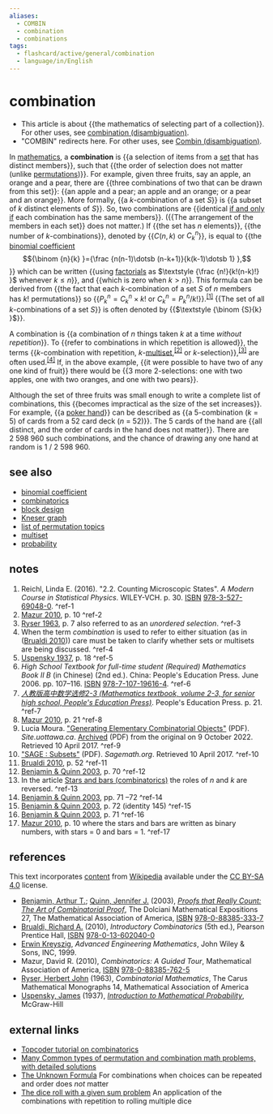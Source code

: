 ```yaml
---
aliases:
  - COMBIN
  - combination
  - combinations
tags:
  - flashcard/active/general/combination
  - language/in/English
---
```


# combination

- This article is about {{the mathematics of selecting part of a collection}}. For other uses, see [combination (disambiguation)](combination%20(disambiguation).md).
- "COMBIN" redirects here. For other uses, see [Combin (disambiguation)](combin.md). <!--SR:!2025-01-12,72,310-->

In [mathematics](mathematics.md), a __combination__ is {{a selection of items from a [set](set%20(mathematics).md) that has distinct members}}, such that {{the order of selection does not matter (unlike [permutations](permutation.md))}}. For example, given three fruits, say an apple, an orange and a pear, there are {{three combinations of two that can be drawn from this set}}: {{an apple and a pear; an apple and an orange; or a pear and an orange}}. More formally, {{a _k_-combination of a set _S_}} is {{a subset of _k_ distinct elements of _S_}}. So, two combinations are {{identical [if and only if](if%20and%20only%20if.md) each combination has the same members}}. ({{The arrangement of the members in each set}} does not matter.) If {{the set has _n_ elements}}, {{the number of _k_-combinations}}, denoted by {{$C(n,k)$ or $C_{k}^{n}$}}, is equal to {{the [binomial coefficient](binomial%20coefficient.md) $${\binom {n}{k} }={\frac {n(n-1)\dotsb (n-k+1)}{k(k-1)\dotsb 1} },$$}} which can be written {{using [factorials](factorial.md) as $\textstyle {\frac {n!}{k!(n-k)!} }$ whenever $k\leq n$}}, and {{which is zero when $k>n$}}. This formula can be derived from {{the fact that each _k_-combination of a set _S_ of _n_ members has $k!$ permutations}} so {{$P_{k}^{n}=C_{k}^{n}\times k!$ or $C_{k}^{n}=P_{k}^{n}/k!$}}.<sup>[\[1\]](#^ref-1)</sup> {{The set of all _k_-combinations of a set _S_}} is often denoted by {{$\textstyle {\binom {S}{k} }$}}. <!--SR:!2025-01-12,72,310!2025-01-12,72,310!2024-12-20,49,290!2025-01-12,72,310!2025-01-12,72,310!2025-01-12,72,310!2025-01-12,72,310!2025-01-12,72,310!2025-01-12,72,310!2025-01-12,72,310!2024-12-20,49,290!2025-01-12,72,310!2025-01-12,72,310!2025-01-12,72,310!2025-01-12,72,310!2025-01-12,72,310!2025-01-12,72,310!2025-01-12,72,310-->

A combination is {{a combination of _n_ things taken _k_ at a time _without repetition_}}. To {{refer to combinations in which repetition is allowed}}, the terms {{_k_-combination with repetition, _k_-[multiset](multiset.md),<sup>[\[2\]](#^ref-2)</sup> or _k_-selection}},<sup>[\[3\]](#^ref-3)</sup> are often used.<sup>[\[4\]](#^ref-4)</sup> If, in the above example, {{it were possible to have two of any one kind of fruit}} there would be {{3 more 2-selections: one with two apples, one with two oranges, and one with two pears}}. <!--SR:!2025-01-12,72,310!2025-01-12,72,310!2025-01-12,72,310!2025-01-12,72,310!2025-01-12,72,310-->

Although the set of three fruits was small enough to write a complete list of combinations, this {{becomes impractical as the size of the set increases}}. For example, {{a [poker hand](list%20of%20poker%20hands.md)}} can be described as {{a 5-combination (_k_ = 5) of cards from a 52 card deck (_n_ = 52)}}. The 5 cards of the hand are {{all distinct, and the order of cards in the hand does not matter}}. There are 2&nbsp;598&nbsp;960 such combinations, and the chance of drawing any one hand at random is 1 / 2&nbsp;598&nbsp;960. <!--SR:!2025-01-12,72,310!2025-01-12,72,310!2025-01-12,72,310!2025-01-12,72,310-->

## see also

- [binomial coefficient](binomial%20coefficient.md)
- [combinatorics](combinatorics.md)
- [block design](block%20design.md)
- [Kneser graph](kneser%20graph.md)
- [list of permutation topics](list%20of%20permutation%20topics.md)
- [multiset](multiset.md)
- [probability](probability.md)

## notes

1. Reichl, Linda E. (2016). "2.2. Counting Microscopic States". _A Modern Course in Statistical Physics_. WILEY-VCH. p. 30. [ISBN](ISBN.md) [978-3-527-69048-0](https://en.wikipedia.org/wiki/Special%3ABookSources/978-3-527-69048-0). <a id="^ref-1"></a>^ref-1
2. [Mazur 2010](#CITEREFMazur2010), p. 10 <a id="^ref-2"></a>^ref-2
3. [Ryser 1963](#CITEREFRyser1963), p. 7 also referred to as an _unordered selection_. <a id="^ref-3"></a>^ref-3
4. When the term _combination_ is used to refer to either situation (as in ([Brualdi 2010](#CITEREFBrualdi2010))) care must be taken to clarify whether sets or multisets are being discussed. <a id="^ref-4"></a>^ref-4
5. [Uspensky 1937](#CITEREFUspensky1937), p. 18 <a id="^ref-5"></a>^ref-5
6. _High School Textbook for full-time student (Required) Mathematics Book II B_ (in Chinese) (2nd ed.). China: People's Education Press. June 2006. pp. 107–116. [ISBN](ISBN.md) [978-7-107-19616-4](https://en.wikipedia.org/wiki/Special%3ABookSources/978-7-107-19616-4). <a id="^ref-6"></a>^ref-6
7. [_人教版高中数学选修2-3 (Mathematics textbook, volume 2-3, for senior high school, People's Education Press)_](http://www.shuxue9.com/pep/gzxuanxiu23/ebook/31.html). People's Education Press. p. 21. <a id="^ref-7"></a>^ref-7
8. [Mazur 2010](#CITEREFMazur2010), p. 21 <a id="^ref-8"></a>^ref-8
9. Lucia Moura. ["Generating Elementary Combinatorial Objects"](http://www.site.uottawa.ca/~lucia/courses/5165-09/GenCombObj.pdf) (PDF). _Site.uottawa.ca_. [Archived](https://ghostarchive.org/archive/20221009/http://www.site.uottawa.ca/~lucia/courses/5165-09/GenCombObj.pdf) (PDF) from the original on 9 October 2022. Retrieved 10 April 2017. <a id="^ref-9"></a>^ref-9
10. ["SAGE : Subsets"](http://www.sagemath.org/doc/reference/sage/combinat/subset.html) (PDF). _Sagemath.org_. Retrieved 10 April 2017. <a id="^ref-10"></a>^ref-10
11. [Brualdi 2010](#CITEREFBrualdi2010), p. 52 <a id="^ref-11"></a>^ref-11
12. [Benjamin & Quinn 2003](#CITEREFBenjaminQuinn2003), p. 70 <a id="^ref-12"></a>^ref-12
13. In the article [Stars and bars (combinatorics)](stars%20and%20bars%20(combinatorics).md) the roles of _n_ and _k_ are reversed. <a id="^ref-13"></a>^ref-13
14. [Benjamin & Quinn 2003](#CITEREFBenjaminQuinn2003), pp. 71 –72 <a id="^ref-14"></a>^ref-14
15. [Benjamin & Quinn 2003](#CITEREFBenjaminQuinn2003), p. 72 (identity 145) <a id="^ref-15"></a>^ref-15
16. [Benjamin & Quinn 2003](#CITEREFBenjaminQuinn2003), p. 71 <a id="^ref-16"></a>^ref-16
17. [Mazur 2010](#CITEREFMazur2010), p. 10 where the stars and bars are written as binary numbers, with stars = 0 and bars = 1. <a id="^ref-17"></a>^ref-17

## references

This text incorporates [content](https://en.wikipedia.org/wiki/combination) from [Wikipedia](Wikipedia.md) available under the [CC BY-SA 4.0](https://creativecommons.org/licenses/by-sa/4.0/) license.

- [Benjamin, Arthur T.](Arthur%20T.%20Benjamin.md); [Quinn, Jennifer J.](Jennifer%20Quinn.md) (2003), [_Proofs that Really Count: The Art of Combinatorial Proof_](Proofs%20That%20Really%20Count.md), The Dolciani Mathematical Expositions 27, The Mathematical Association of America, [ISBN](ISBN.md) [978-0-88385-333-7](https://en.wikipedia.org/wiki/Special%3ABookSources/978-0-88385-333-7)
- [Brualdi, Richard A.](Richard%20A.%20Brualdi.md) (2010), _Introductory Combinatorics_ (5th ed.), Pearson Prentice Hall, [ISBN](ISBN.md) [978-0-13-602040-0](https://en.wikipedia.org/wiki/Special%3ABookSources/978-0-13-602040-0)
- [Erwin Kreyszig](Erwin%20Kreyszig.md), _Advanced Engineering Mathematics_, John Wiley & Sons, INC, 1999.
- Mazur, David R. (2010), _Combinatorics: A Guided Tour_, Mathematical Association of America, [ISBN](ISBN.md) [978-0-88385-762-5](https://en.wikipedia.org/wiki/Special%3ABookSources/978-0-88385-762-5)
- [Ryser, Herbert John](H.%20J.%20Ryser.md) (1963), _Combinatorial Mathematics_, The Carus Mathematical Monographs 14, Mathematical Association of America
- [Uspensky, James](J.%20V.%20Uspensky.md) (1937), [_Introduction to Mathematical Probability_](https://archive.org/details/in.ernet.dli.2015.263184/page/n25/mode/2up), McGraw-Hill

## external links

- [Topcoder tutorial on combinatorics](https://www.topcoder.com/community/data-science/data-science-tutorials/basics-of-combinatorics/)
- [Many Common types of permutation and combination math problems, with detailed solutions](http://mathforum.org/library/drmath/sets/high_perms_combs.html)
- [The Unknown Formula](http://www.murderousmaths.co.uk/books/unknownform.htm) For combinations when choices can be repeated and order does _not_ matter
- [The dice roll with a given sum problem](http://www.lucamoroni.it/the-dice-roll-sum-problem/) An application of the combinations with repetition to rolling multiple dice
